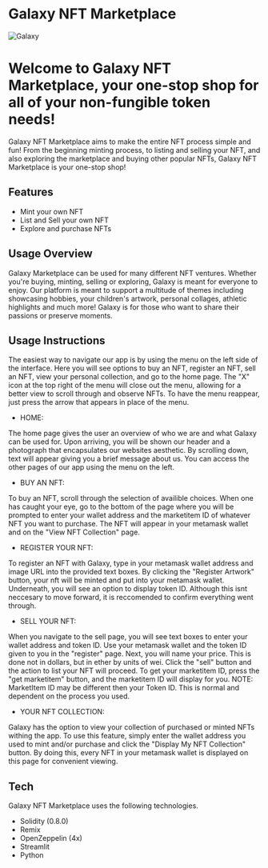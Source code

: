 # Galaxy NFT Marketplace

![Galaxy](https://cdn.pixabay.com/photo/2020/05/10/22/41/galaxy-5155754_1280.jpg)

# Welcome to Galaxy NFT Marketplace, your one-stop shop for all of your non-fungible token needs!

Galaxy NFT Marketplace aims to make the entire NFT process simple and fun! From the beginning minting process, to listing and selling your NFT, and also exploring the marketplace and buying other popular NFTs, Galaxy NFT Marketplace is your one-stop shop!

## Features

- Mint your own NFT
- List and Sell your own NFT
- Explore and purchase NFTs

## Usage Overview

Galaxy Marketplace can be used for many different NFT ventures. Whether you're buying, minting, selling or exploring, Galaxy is meant for everyone to enjoy. Our platform is meant to support a multitude of themes including showcasing hobbies, your children's artwork, personal collages, athletic highlights and much more! Galaxy is for those who want to share their passions or preserve moments.

## Usage Instructions

The easiest way to navigate our app is by using the menu on the left side of the interface. Here you will see options to buy an NFT, register an NFT, sell an NFT, view your personal collection, and go to the home page. The "X" icon at the top right of the menu will close out the menu, allowing for a better view to scroll through and observe NFTs. To have the menu reappear, just press the arrow that appears in place of the menu.

 - HOME:

The home page gives the user an overview of who we are and what Galaxy can be used for. Upon arriving, you will be shown our header and a photograph that encapsulates our websites aesthetic. By scrolling down, text will appear giving you a brief message about us. You can access the other pages of our app using the menu on the left.

 - BUY AN NFT:

To buy an NFT, scroll through the selection of availible choices. When one has caught your eye, go to the bottom of the page where you will be prompted to enter your wallet address and the marketitem ID of whatever NFT you want to purchase. The NFT will appear in your metamask wallet and on the "View NFT Collection" page.

 - REGISTER YOUR NFT:

To register an NFT with Galaxy, type in your metamask wallet address and image URL into the provided text boxes. By clicking the "Register Artwork" button, your nft will be minted and put into your metamask wallet. Underneath, you will see an option to display token ID. Although this isnt neccesary to move forward, it is reccomended to confirm everything went through.

 - SELL YOUR NFT:

When you navigate to the sell page, you will see text boxes to enter your wallet address and token ID. Use your metamask wallet and the token ID given to you in the "register" page. Next, you will name your price. This is done not in dollars, but in ether by units of wei. Click the "sell" button and the action to list your NFT will proceed. To get your marketitem ID, press the "get marketitem" button, and the marketitem ID will display for you.          NOTE: MarketItem ID may be different then your Token ID. This is normal and dependent on the process you used.

 - YOUR NFT COLLECTION:

Galaxy has the option to view your collection of purchased or minted NFTs withing the app. To use this feature, simply enter the wallet address you used to mint and/or purchase and click the "Display My NFT Collection" button. By doing this, every NFT in your metamask wallet is displayed on this page for convenient viewing.

## Tech

Galaxy NFT Marketplace uses the following technologies.

- Solidity (0.8.0)
- Remix
- OpenZeppelin (4x)
- Streamlit
- Python


